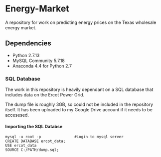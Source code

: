 # Energy-Market
A repository for work on predicting energy prices on the Texas wholesale energy market.

## Dependencies

  * Python 2.7.13
  * MySQL Community 5.7.18
  * Anaconda 4.4 for Python 2.7

### SQL Database
The work in this repository is heavily dependant on a SQL database that includes data on the Ercot Power Grid.

The dump file is roughly 3GB, so could not be included in the repository itself. It has been uploaded to my Google Drive account if it needs to be accesesed.

#### Importing the SQL Databse
  
 ```
 mysql -u root -p               #Login to mysql server
 CREATE DATABASE ercot_data;
 USE ercot_data
 SOURCE C:/PATH/dump.sql;
 ```